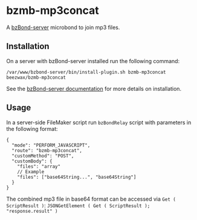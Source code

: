 # bzmb-mp3concat

A [bzBond-server](https://github.com/beezwax/bzBond/tree/main/packages/bzBond-server#bzbond-server) microbond to join mp3 files.

## Installation

On a server with bzBond-server installed run the following command:

`/var/www/bzbond-server/bin/install-plugin.sh bzmb-mp3concat beezwax/bzmb-mp3concat`

See the [bzBond-server documentation](https://github.com/beezwax/bzBond/tree/main/packages/bzBond-server#installing-plugins) for more details on installation.

## Usage

In a server-side FileMaker script run `bzBondRelay` script with parameters in the following format:

```
{
  "mode": "PERFORM_JAVASCRIPT",
  "route": "bzmb-mp3concat",
  "customMethod": "POST",
  "customBody": {
    "files": "array"
    // Example
    "files": ["base64String...", "base64String"]
  }
}

```

The combined mp3 file in base64 format can be accessed via `Get ( ScriptResult )`:
`JSONGetElement ( Get ( ScriptResult ); "response.result" )`